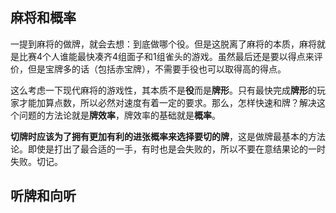 ## 麻将和概率

一提到麻将的做牌，就会去想：到底做哪个役。但是这脱离了麻将的本质，麻将就是比赛4个人谁能最快凑齐4组面子和1组雀头的游戏。虽然最后还是要以得点来评价，但是宝牌多的话（包括赤宝牌），不需要手役也可以取得高的得点。

这么考虑一下现代麻将的游戏性，其本质不是**役**而是**牌形**。只有最快完成**牌形**的玩家才能加算点数，所以必然对速度有着一定的要求。那么，怎样快速和牌？解决这个问题的方法论就是**牌效率**，牌效率的基础就是**概率**。

**切牌时应该为了拥有更加有利的进张概率来选择要切的牌**，这是做牌最基本的方法论。即使是打出了最合适的一手，有时也是会失败的，所以不要在意结果论的一时失败。切记。

## 听牌和向听

